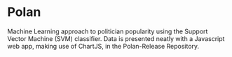 # Polan
Machine Learning approach to politician popularity using the Support Vector Machine (SVM) classifier.
Data is presented neatly with a Javascript web app, making use of ChartJS, in the Polan-Release Repository.
